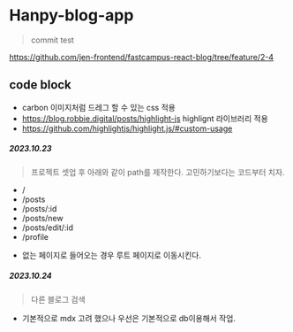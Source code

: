 # Hanpy-blog-app

> commit test

https://github.com/jen-frontend/fastcampus-react-blog/tree/feature/2-4

## code block

- carbon 이미지처럼 드레그 할 수 있는 css 적용
- https://blog.robbie.digital/posts/highlight-js highlignt 라이브러리 적용
- https://github.com/highlightjs/highlight.js/#custom-usage

##### 2023.10.23

> 프로젝트 셋업 후 아래와 같이 path를 제작한다. 고민하기보다는 코드부터 치자.

- /
- /posts
- /posts/:id
- /posts/new
- /posts/edit/:id
- /profile

* 없는 페이지로 들어오는 경우 루트 페이지로 이동시킨다.

##### 2023.10.24

> 다른 블로그 검색

- 기본적으로 mdx 고려 했으나 우선은 기본적으로 db이용해서 작업.
